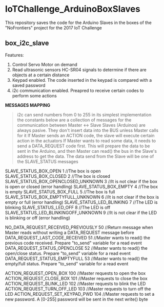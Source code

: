 # IoTChallenge_ArduinoBoxSlaves
This repository saves the code for the Arduino Slaves in the boxes of the "NoFrontiers" project for the 2017 IoT Challenge


## box_i2c_slave
Features:
1. Control Servo Motor on demand
2. Read ultrasonic sensors HC-SR04 signals to determine if there are objects at a certain distance
3. Keypad enabled. The code inserted in the keypad is compared with a saved password
4. i2c communication enabled. Preapred to receive certain codes to perform some actions

**MESSAGES MAPPING**
> i2c can send numbers from 0 to 255 in its simplest implementation
> the constants below are a collection of messages for the communication between Master <-> Slave
> Slaves (Arduinos) are always pasive. They don't insert data into the BUS unless Master calls for it
> If Master sends an ACTION code, the slave will execute certain action in the actuators
> If Master wants to read some data, it needs to send a DATA_REQUEST code first. This will prepare the data to be sent in the Arduino, and then Master can read() the bus in the Slave's address to get the data.
> The data send from the Slave will be one of the SLAVE_STATUS messages

SLAVE_STATUS_BOX_OPEN 1 //The box is open
SLAVE_STATUS_BOX_CLOSED 2 //The box is closed
SLAVE_STATUS_BOX_OPENCLOSED_UNKNOWN 3 //It is not clear if the box is open or closed (error handling)
SLAVE_STATUS_BOX_EMPTY 4 //The box is empty
SLAVE_STATUS_BOX_FULL 5 //The box is full
SLAVE_STATUS_BOX_EMPTYFULL_UNKNOWN 6 //It is not clear if the box is empty or full (error handling)
SLAVE_STATUS_LED_BLINKING 7 //The LED is blinking
SLAVE_STATUS_LED_OFF 8 //The LED is off
SLAVE_STATUS_LED_BLINKINGOFF_UNKNOWN 9 //It is not clear if the LED is blinking or off (error handling)

NO_DATA_REQUEST_RECEIVED_PREVIOUSLY 50 //Return message when Master reads without writing a DATA_REQUEST message before
DATA_REQUEST_LAST_CODE_RECEIVED 51 //Master wants to read() the previous code received. Prepare "to_send" variable for a read event
DATA_REQUEST_STATUS_OPENCLOSE 52 //Master wants to read() the open/close status. Prepare "to_send" variable for a read event
DATA_REQUEST_STATUS_EMPTYFULL 53 //Master wants to read() the empty/full status. Prepare "to_send" variable for a read event

ACTION_REQUEST_OPEN_BOX 100 //Master requests to open the box
ACTION_REQUEST_CLOSE_BOX 101 //Master requests to close the box
ACTION_REQUEST_BLINK_LED 102 //Master requests to blink the LED
ACTION_REQUEST_TURN_OFF_LED 103 //Master requests to turn off the LED
ACTION_REQUEST_SET_KEYPAD_PWD 104 //Master requests to set a new password. A [0-255] password will be sent in the next write() byte

